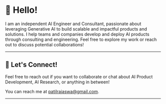 # 👋 Hello!

I am an independent AI Engineer and Consultant, passionate about leveraging Generative AI to build scalable and impactful products and solutions. I help teams and companies develop and deploy AI products through consulting and engineering. Feel free to explore my work or reach out to discuss potential collaborations!

---

## 📨 Let's Connect!

Feel free to reach out if you want to collaborate or chat about AI Product Development, AI Research, or anything in between!

You can reach me at [patilrajaswa@gmail.com](mailto:patilrajaswa@gmail.com).

---
